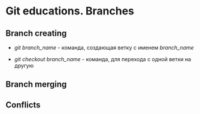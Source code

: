 # Git educations. Branches

## Branch creating

* *git branch_name* - команда, создающая ветку с именем *branch_name*

* *git checkout branch_name* - команда, для перехода с одной ветки на другую

## Branch merging

## Conflicts